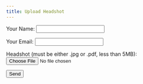 ```yaml
---
title: Upload Headshot
---
```

<form name="contact" action="https://formsubmit.co/asleeman@southcarolinatheatre.org" method="POST" enctype="multipart/form-data">
  <p>
    <label>Your Name: <input type="text" name="name" /></label>
  </p>
  <p>
    <label>Your Email: <input type="email" name="email" /></label>
  </p>
  <p>
    <label>Headshot (must be either .jpg or .pdf, less than 5MB):</label>
    <input type="file" accept="image/jpeg, application/pdf" name="headshot" id="file"/>
  </p>
  <input type="hidden" name="_replyto">
  <input type="hidden" name="_subject" value="SCTA Convention 2019: High School Audition Headshot">
  <input type="hidden" name="_next" value="https://www.southcarolinatheatre.org/received/">
  <input type="text" name="_honey" style="display:none">
  <input type="hidden" name="_captcha" value="false">
  <input type="hidden" name="_template" value="table">
  <p>
    <button type="submit">Send</button>
  </p>
</form>
